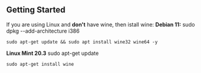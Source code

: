 ## Getting Started
If you are using Linux and **don't** have wine, then istall wine:
**Debian 11:**
    sudo dpkg --add-architecture i386
    
    sudo apt-get update && sudo apt install wine32 wine64 -y
**Linux Mint 20.3**
    sudo apt-get update
    
    sudo apt-get install wine
